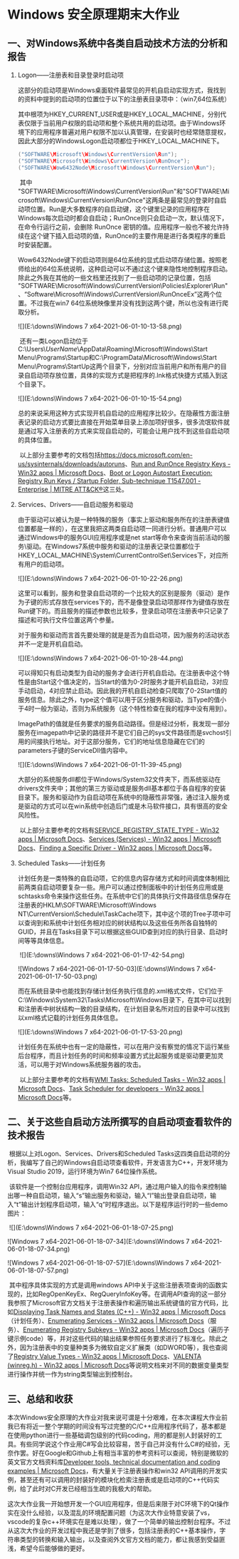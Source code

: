 

# Windows 安全原理期末大作业

## 一、对Windows系统中各类自启动技术方法的分析和报告

1. Logon——注册表和目录登录时启动项

   ​	这部分的启动项是Windows桌面软件最常见的开机自启动实现方式，我找到的资料中提到的启动项的位置位于以下的注册表目录项中：（win7,64位系统）

   ​	其中根项为HKEY_CURRENT_USER或是HKEY_LOCAL_MACHINE，分别代表仅限于当前用户权限的启动项和整个系统共用的启动项。由于Windows环境下的应用程序普遍对用户权限不加以认真管理，在安装时也经常随意提权，因此大部分的WindowsLogon启动项都位于HKEY_LOCAL_MACHINE下。

   ```c
   ("SOFTWARE\Microsoft\Windows\CurrentVersion\Run");
   ("SOFTWARE\Microsoft\Windows\CurrentVersion\RunOnce");
   ("SOFTWARE\Wow6432Node\Microsoft\Windows\CurrentVersion\Run");
   ```

   ​	其中
   "SOFTWARE\Microsoft\Windows\CurrentVersion\Run"和"SOFTWARE\Microsoft\Windows\CurrentVersion\RunOnce"这两条是最常见的登录时自启动项位置。Run是大多数程序的自启动键，这个键里记录的应用程序在Windows每次启动时都会自启动；RunOnce则只会启动一次，默认情况下，在命令行运行之前，会删除 RunOnce 密钥的值。应用程序一般也不被允许持续在这个键下插入启动项的值，RunOnce的主要作用是进行各类程序的重启时安装配置。

   ​	Wow6432Node键下的启动项则是64位系统的显式启动项存储位置。按照老师给出的64位系统说明，这种启动可以不通过这个键来隐性地控制程序启动。除此之外我在其他的一些文档里还找到了一些启动项的记录位置，包括
   "SOFTWARE\\Microsoft\\Windows\\CurrentVersion\\Policies\\Explorer\\Run"、“Software\Microsoft\Windows\CurrentVersion\RunOnceEx”这两个位置。不过我在win7 64位系统映像里并没有找到这两个键，所以也没有进行爬取分析。

   ![](E:\downs\Windows 7 x64-2021-06-01-10-13-58.png)

   ​	还有一类Logon启动位于C:\Users\\$UserName$\AppData\Roaming\Microsoft\Windows\Start Menu\Programs\Startup和C:\ProgramData\Microsoft\Windows\Start Menu\Programs\StartUp这两个目录下，分别对应当前用户和所有用户的目录自启动项存放位置，具体的实现方式是把程序的.lnk格式快捷方式插入到这个目录下。

   ![](E:\downs\Windows 7 x64-2021-06-01-10-15-54.png)

   ​	总的来说采用这种方式实现开机自启动的应用程序比较少。在隐蔽性方面注册表记录的启动方式要比直接在开始菜单目录上添加项好很多，很多流氓软件就是通过写入注册表的方式来实现自启动的，可能会让用户找不到这些自启动项的具体位置。

   ​	以上部分主要参考的文档包括<https://docs.microsoft.com/en-us/sysinternals/downloads/autoruns>、[Run and RunOnce Registry Keys - Win32 apps | Microsoft Docs](https://docs.microsoft.com/en-us/windows/win32/setupapi/run-and-runonce-registry-keys)、[Boot or Logon Autostart Execution: Registry Run Keys / Startup Folder, Sub-technique T1547.001 - Enterprise | MITRE ATT&CK®](https://attack.mitre.org/techniques/T1547/001/)这三处。

2. Services、Drivers——自启动服务和驱动

   ​	由于驱动可以被认为是一种特殊的服务（事实上驱动和服务所在的注册表键值位置都是一样的），在这里我把这两类自启动项一同进行分析。普通用户可以通过Windows中的服务GUI应用程序或是net start等命令来查询当前活动的服务\驱动。在Windows7系统中服务和驱动的注册表记录位置都位于HKEY_LOCAL_MACHINE\System\\CurrentControlSet\\Services下，对应所有用户的启动项。
   
   ![](E:\downs\Windows 7 x64-2021-06-01-10-22-26.png)
   
   ​	这里可以看到，服务和登录自启动项的一个比较大的区别是服务（驱动）是作为子键的形式存放在services下的，而不是像登录启动项那样作为键值存放在Run键下的。而且服务的描述参数也比较多，登录启动项在注册表中只记录了描述和可执行文件位置这两个参量。
   
   ​	对于服务和驱动而言首先要处理的就是是否为自启动项，因为服务的活动状态并不一定是开机自启动。
   
   
   
   ![](E:\downs\Windows 7 x64-2021-06-01-10-28-44.png)
   
   ​	可以得知只有启动类型为自动的服务才会进行开机自启动。在注册表中这个特性是由Start这个值决定的，当Start的值为0-2时服务才能开机自启动，3对应手动启动，4对应禁止启动。因此我的开机自启动检查只爬取了0-2Start值的服务信息。除此之外，type这个值可以用于区分服务和驱动，当Type的值小于4时一般为驱动，否则为系统服务（这个特性检查在我的程序中没有用到）。
   
   ​	ImagePath的值就是任务要求的服务启动路径。但是经过分析，我发现一部分服务在imagepath中记录的路径并不是它们自己的sys文件路径而是svchost引用的间接执行地址。对于这部分服务，它们的地址信息隐藏在它们的parameters子键的ServiceDll值内容中。
   
   ![](E:\downs\Windows 7 x64-2021-06-01-11-39-45.png)
   
   ​	大部分的系统服务dll都位于Windows/System32文件夹下，而系统驱动在drivers文件夹中；其他的第三方驱动或是服务dll基本都位于各自程序的安装目录下。服务和驱动作为自启动项在系统中的隐蔽性非常强，通过注入服务或是驱动的方式可以在win系统中创造后门或是木马软件接口，具有很高的安全风险性。
   
   ​	以上部分主要参考的文档有[SERVICE_REGISTRY_STATE_TYPE - Win32 apps | Microsoft Docs](https://docs.microsoft.com/en-us/windows/win32/api/winsvc/ne-winsvc-service_registry_state_type)、[Services (Services) - Win32 apps | Microsoft Docs](https://docs.microsoft.com/en-us/windows/win32/services/services)、[Finding a Specific Driver - Win32 apps | Microsoft Docs](https://docs.microsoft.com/en-us/windows/win32/multimedia/finding-a-specific-driver)等。
   
   
   
3. Scheduled Tasks——计划任务

   ​	计划任务是一类特殊的自启动项，它的信息内容存储方式和时间调度体制相比前两类自启动项要复杂一些。用户可以通过控制面板中的计划任务应用或是schtasks命令来操作这些任务。在系统中它们的具体执行文件路径信息保存在注册表的HKLM\SOFTWARE\Microsoft\Windows NT\CurrentVersion\Schedule\TaskCache项下，其中这个项的Tree子项中可以查询到和系统中计划任务相对应的树状结构以及这些任务所各自独特的GUID，并且在Tasks目录下可以根据这些GUID查到对应的执行目录、启动时间等等具体信息。

   ​	![](E:\downs\Windows 7 x64-2021-06-01-17-42-54.png)

   ![Windows 7 x64-2021-06-01-17-50-03](E:\downs\Windows 7 x64-2021-06-01-17-50-03.png)

   ​	而在系统目录中也能找到存储计划任务执行信息的.xml格式文件，它们位于C:\Windows\System32\Tasks\Microsoft\Windows目录下，在其中可以找到和注册表中树状结构一致的目录结构，在计划目录名所对应的目录中可以找到以xml格式记载的计划任务具体信息。

   ![](E:\downs\Windows 7 x64-2021-06-01-17-53-20.png)

   ​	计划任务在系统中也有一定的隐蔽性，可以在用户没有察觉的情况下运行某些后台程序，而且计划任务的时间和频率设置方式比起服务或是驱动要更加灵活，可以用于对Windows系统服务器的攻击。

   ​	以上部分主要参考的文档有[WMI Tasks: Scheduled Tasks - Win32 apps | Microsoft Docs](https://docs.microsoft.com/en-us/windows/win32/wmisdk/wmi-tasks--scheduled-tasks)、[Task Scheduler for developers - Win32 apps | Microsoft Docs](https://docs.microsoft.com/en-us/windows/win32/taskschd/task-scheduler-start-page)等。
   
   

## 二、关于这些自启动方法所撰写的自启动项查看软件的技术报告

​	根据以上对Logon、Services、Drivers和Scheduled Tasks这四类自启动项的分析，我编写了自己的Windows自启动项查看软件，开发语言为C++，开发环境为Visual Studio 2019，运行环境为Win7 64位操作系统。

​	该软件是一个控制台应用程序，调用Win32 API，通过用户输入的指令来控制输出哪一种自启动项，输入“s”输出服务和驱动，输入“l”输出登录自启动项，输入“t”输出计划程序启动项，输入“q”时程序退出。以下是程序运行时的一些demo图片：

​	![](E:\downs\Windows 7 x64-2021-06-01-18-07-25.png)

![Windows 7 x64-2021-06-01-18-07-34](E:\downs\Windows 7 x64-2021-06-01-18-07-34.png)

![Windows 7 x64-2021-06-01-18-07-57](E:\downs\Windows 7 x64-2021-06-01-18-07-57.png)

​	其中程序具体实现的方式是调用windows API中关于这些注册表项查询的函数实现的，比如RegOpenKeyEx、RegQueryInfoKey等。在调用API查询的这一部分我参照了Microsoft官方文档关于注册表操作和遍历输出系统键值的官方代码，比如[Displaying Task Names and States (C++) - Win32 apps | Microsoft Docs](https://docs.microsoft.com/en-us/windows/win32/taskschd/displaying-task-names-and-state--c---)（计划任务）、[Enumerating Services - Win32 apps | Microsoft Docs](https://docs.microsoft.com/en-us/windows/win32/wpd_sdk/enumerating-services)（服务）、[Enumerating Registry Subkeys - Win32 apps | Microsoft Docs](https://docs.microsoft.com/en-us/windows/win32/sysinfo/enumerating-registry-subkeys)（遍历子键示例code）等，并对这些代码的输出结果参照任务要求进行了标准化。除此之外，因为注册表中的变量种类多为微软自定义扩展类（如DWORD等），我也查阅了[Registry Value Types - Win32 apps | Microsoft Docs](https://docs.microsoft.com/en-us/windows/win32/sysinfo/registry-value-types)、[VALENTA (winreg.h) - Win32 apps | Microsoft Docs](https://docs.microsoft.com/en-us/windows/win32/api/winreg/ns-winreg-valenta)等说明文档来对不同的数据变量类型进行操作并统一作为string类型输出到控制台。



## 三、总结和收获

​	本次Windows安全原理的大作业对我来说可谓是十分艰难，在本次课程大作业前我已有将近一整个学期的时间没有写过完整的C/C++应用程序代码了，基本都是在使用python进行一些基础调包级别的代码coding，用的都是别人封装好的工具。有些同学说这个作业用C#写会比较容易，苦于自己并没有什么C#的经验，无奈作罢。好在Google和Github上有相当丰富的参考资料可以查阅，特别是微软的英文官方文档资料库[Developer tools, technical documentation and coding examples | Microsoft Docs](https://docs.microsoft.com/en-us/)，有大量关于注册表操作和win32 API调用的开发实例，甚至还有可以调用的封装好的模块化检索注册表或是启动项的C++代码实例，给了此时对C开发已经相当生疏的我极大的帮助。

​	这次大作业我一开始想开发一个GUI应用程序，但是后来限于对C环境下的Qt操作实在没什么经验，以及混乱的环境配置问题（为这次大作业特意安装了vs，vscode的复杂c++环境实在是难以处理），做了一个简单的输出控制台程序。不过从这次大作业的开发过程中我还是学到了很多，包括注册表的C++基本操作，字符串类型的转换和输入输出，以及查阅外文官方文档的能力，都让我感到受益匪浅，希望今后能够做的更好。

   
